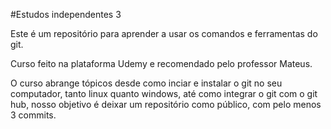 #Estudos independentes 3

Este é um repositório para aprender a usar os comandos e ferramentas do git.

Curso feito na plataforma Udemy e recomendado pelo professor Mateus.

O curso abrange tópicos desde como inciar e instalar o git no seu computador, tanto linux quanto windows, até como integrar o git com o git hub, nosso objetivo é deixar um repositório como público, com pelo menos 3 commits.
